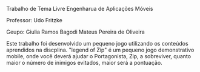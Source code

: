 Trabalho de Tema Livre
Engenharua de Aplicações Móveis

Professor: Udo Fritzke

Geupo: Giulia Ramos Bagodi
       Mateus Pereira de Oliveira

Este trabalho foi desenvolvido um pequeno jogo utilizando os conteúdos aprendidos na discplina.
"legend of Zip" é um pequeno jogo demonstrativo mobile, onde você deverá ajudar o Portagonista, 
Zip, a sobreviver, quanto maior o número de inimigos evitados, maior será a pontuação.